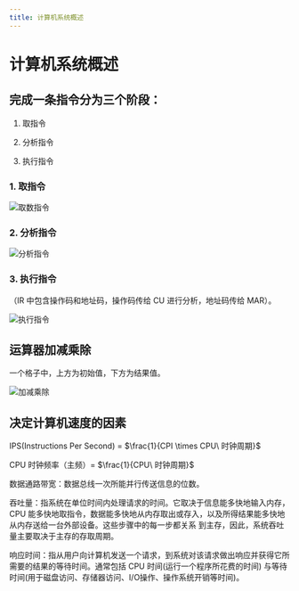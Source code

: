 ```yaml
---
title: 计算机系统概述
---
```

# 计算机系统概述

## 完成一条指令分为三个阶段：

1. 取指令

2. 分析指令

3. 执行指令

### 1. 取指令

![取数指令](C:\Users\25394\Desktop\md\计算机组成原理\picture\取指令.png)

   

### 2. 分析指令

![分析指令](C:\Users\25394\Desktop\md\计算机组成原理\picture\分析指令.png)

### 3. 执行指令

（IR 中包含操作码和地址码，操作码传给 CU 进行分析，地址码传给 MAR）。

![执行指令](C:\Users\25394\Desktop\md\计算机组成原理\picture\执行指令.png)



## 运算器加减乘除

一个格子中，上方为初始值，下方为结果值。

![加减乘除](C:\Users\25394\Desktop\md\计算机组成原理\picture\加减乘除.png)



## 决定计算机速度的因素

IPS(Instructions Per Second) = $\frac{1}{CPI \times CPU\ 时钟周期}$

CPU 时钟频率（主频）= $\frac{1}{CPU\ 时钟周期}$

数据通路带宽：数据总线一次所能并行传送信息的位数。

吞吐量：指系统在单位时间内处理请求的时间。它取决于信息能多快地输入内存，CPU 能多快地取指令，数据能多快地从内存取出或存入，以及所得结果能多快地从内存送给一台外部设备。这些步骤中的每一步都关系
到主存，因此，系统吞吐量主要取决于主存的存取周期。

响应时间：指从用户向计算机发送一个请求，到系统对该请求做出响应并获得它所需要的结果的等待时间。通常包括 CPU 时间(运行一个程序所花费的时间) 与等待时间(用于磁盘访问、存储器访问、I/O操作、操作系统开销等时间)。






















